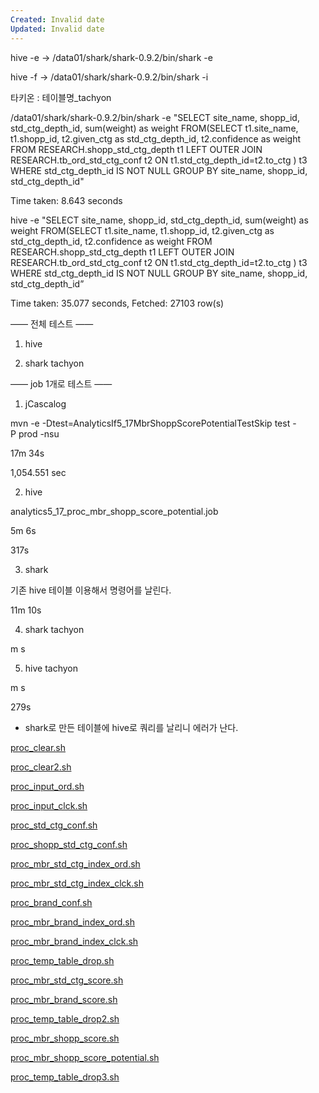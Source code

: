 ```yaml
---
Created: Invalid date
Updated: Invalid date
---
```

hive -e -> /data01/shark/shark-0.9.2/bin/shark -e

hive -f -> /data01/shark/shark-0.9.2/bin/shark -i

타키온 : 테이블명_tachyon

/data01/shark/shark-0.9.2/bin/shark -e "SELECT site_name, shopp_id, std_ctg_depth_id, sum(weight) as weight FROM(SELECT t1.site_name, t1.shopp_id, t2.given_ctg as std_ctg_depth_id, t2.confidence as weight FROM RESEARCH.shopp_std_ctg_depth t1 LEFT OUTER JOIN RESEARCH.tb_ord_std_ctg_conf t2 ON t1.std_ctg_depth_id=t2.to_ctg ) t3 WHERE std_ctg_depth_id IS NOT NULL GROUP BY site_name, shopp_id, std_ctg_depth_id"

Time taken: 8.643 seconds

hive -e "SELECT site_name, shopp_id, std_ctg_depth_id, sum(weight) as weight FROM(SELECT t1.site_name, t1.shopp_id, t2.given_ctg as std_ctg_depth_id, t2.confidence as weight FROM RESEARCH.shopp_std_ctg_depth t1 LEFT OUTER JOIN RESEARCH.tb_ord_std_ctg_conf t2 ON t1.std_ctg_depth_id=t2.to_ctg ) t3 WHERE std_ctg_depth_id IS NOT NULL GROUP BY site_name, shopp_id, std_ctg_depth_id”

Time taken: 35.077 seconds, Fetched: 27103 row(s)

—— 전체 테스트 ——

1. hive

2. shark tachyon

—— job 1개로 테스트 ——

1. jCascalog

mvn -e -Dtest=AnalyticsIf5_17MbrShoppScorePotentialTestSkip test -P prod -nsu

17m 34s

1,054.551 sec

2. hive

analytics5_17_proc_mbr_shopp_score_potential.job

5m 6s

317s

3. shark

기존 hive 테이블 이용해서 명령어를 날린다.

11m 10s

4. shark tachyon

m s

5. hive tachyon

m s

279s

* shark로 만든 테이블에 hive로 쿼리를 날리니 에러가 난다.

[proc_clear.sh](http://proc_clear.sh/)

[proc_clear2.sh](http://proc_clear2.sh/)

[proc_input_ord.sh](http://proc_input_ord.sh/)

[proc_input_clck.sh](http://proc_input_clck.sh/)

[proc_std_ctg_conf.sh](http://proc_std_ctg_conf.sh/)

[proc_shopp_std_ctg_conf.sh](http://proc_shopp_std_ctg_conf.sh/)

[proc_mbr_std_ctg_index_ord.sh](http://proc_mbr_std_ctg_index_ord.sh/)

[proc_mbr_std_ctg_index_clck.sh](http://proc_mbr_std_ctg_index_clck.sh/)

[proc_brand_conf.sh](http://proc_brand_conf.sh/)

[proc_mbr_brand_index_ord.sh](http://proc_mbr_brand_index_ord.sh/)

[proc_mbr_brand_index_clck.sh](http://proc_mbr_brand_index_clck.sh/)

[proc_temp_table_drop.sh](http://proc_temp_table_drop.sh/)

[proc_mbr_std_ctg_score.sh](http://proc_mbr_std_ctg_score.sh/)

[proc_mbr_brand_score.sh](http://proc_mbr_brand_score.sh/)

[proc_temp_table_drop2.sh](http://proc_temp_table_drop2.sh/)

[proc_mbr_shopp_score.sh](http://proc_mbr_shopp_score.sh/)

[proc_mbr_shopp_score_potential.sh](http://proc_mbr_shopp_score_potential.sh/)

[proc_temp_table_drop3.sh](http://proc_temp_table_drop3.sh/)